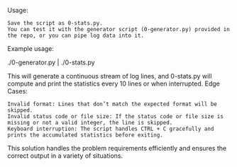Usage:

    Save the script as 0-stats.py.
    You can test it with the generator script (0-generator.py) provided in the repo, or you can pipe log data into it.

Example usage:

./0-generator.py | ./0-stats.py

This will generate a continuous stream of log lines, and 0-stats.py will compute and print the statistics every 10 lines or when interrupted.
Edge Cases:

    Invalid format: Lines that don’t match the expected format will be skipped.
    Invalid status code or file size: If the status code or file size is missing or not a valid integer, the line is skipped.
    Keyboard interruption: The script handles CTRL + C gracefully and prints the accumulated statistics before exiting.

This solution handles the problem requirements efficiently and ensures the correct output in a variety of situations.

